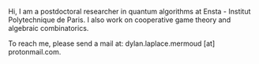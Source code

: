 Hi, I am a postdoctoral researcher in quantum algorithms at Ensta - Institut Polytechnique de Paris. 
I also work on cooperative game theory and algebraic combinatorics. 

To reach me, please send a mail at: dylan.laplace.mermoud [at] protonmail.com. 
